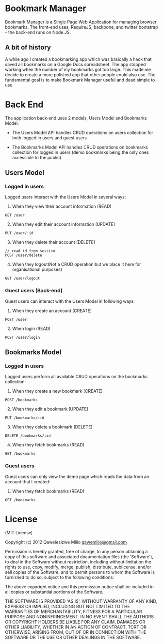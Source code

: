 # Bookmark Manager

Bookmark Manager is a Single Page Web Application for managing browser bookmarks. The front-end uses, RequireJS, backbone, and twitter bootstrap - the back-end runs on Node.JS. 

## A bit of history

A while ago I created a bookmarking app which was basically a hack that saved all bookmarks on a Google Docs spreadsheet. The app stopped working when the number of my bookmarks got too large. This made me decide to create a more polished app that other people could also use. The fundamental goal is to make Bookmark Manager useful and dead simple to use.


# Back End

The application back-end uses 2 models, Users Model and Bookmarks Model.

 - The Users Model API handles CRUD operations on users collection for both logged in users and guest users
 
 - The Bookmarks Model API handles CRUD operations on bookmarks collection for logged in users (demo bookmarks being the only ones accessible to the public)
 

## Users Model

### Logged in users

Logged users interact with the Users Model in several ways: 

1. When they view their account information (READ)
```
GET /user
```
  
2. When they edit their account information (UPDATE)
```
PUT /user/:id
```
  
3. When they delete their account (DELETE)
```
// read id from session
POST /user/delete
```
  
4. When they logout(Not a CRUD operation but we place it here for organisational purposes)
```
GET /user/logout
```


### Guest users (Back-end)

Guest users can interact with the Users Model in following ways: 

1. When they create an account (CREATE)
```
POST /user
```
  
2. When login (READ)
```
POST /user/login
```


## Bookmarks Model

### Logged in users

Logged users perform all available CRUD operations on the bookmarks collection: 

1. When they create a new bookmark (CREATE)
```
POST /bookmarks
```
  
2. When they edit a bookmark (UPDATE)
```
PUT /bookmarks/:id
```
  
3. When they delete a bookmark (DELETE)
```
DELETE /bookmarks/:id
```
  
4. When they fetch bookmarks (READ)
```
GET /bookmarks
```


### Guest users

Guest users can only view the demo page which reads the data from an account that I created: 

1. When they fetch bookmarks (READ)
```
GET /bookmarks
```



   


# License

(MIT License)

Copyright (c) 2012 Qawelesizwe Mlilo <qawemlilo@gmail.com>

Permission is hereby granted, free of charge, to any person obtaining a copy of this software and associated documentation files (the 'Software'), to deal in the Software without restriction, including without limitation the rights to use, copy, modify, merge, publish, distribute, sublicense, and/or sell copies of the Software, and to permit persons to whom the Software is furnished to do so, subject to the following conditions:

The above copyright notice and this permission notice shall be included in all copies or substantial portions of the Software.

THE SOFTWARE IS PROVIDED 'AS IS', WITHOUT WARRANTY OF ANY KIND, EXPRESS OR IMPLIED, INCLUDING BUT NOT LIMITED TO THE WARRANTIES OF MERCHANTABILITY, FITNESS FOR A PARTICULAR PURPOSE AND NONINFRINGEMENT. IN NO EVENT SHALL THE AUTHORS OR COPYRIGHT HOLDERS BE LIABLE FOR ANY CLAIM, DAMAGES OR OTHER LIABILITY, WHETHER IN AN ACTION OF CONTRACT, TORT OR OTHERWISE, ARISING FROM, OUT OF OR IN CONNECTION WITH THE SOFTWARE OR THE USE OR OTHER DEALINGS IN THE SOFTWARE.